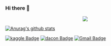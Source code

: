 ### Hi there 👋

<!--
**kimjh1753/kimjh1753** is a ✨ _special_ ✨ repository because its `README.md` (this file) appears on your GitHub profile.

Here are some ideas to get you started:

- 🔭 I’m currently working on ...
- 🌱 I’m currently learning ...
- 👯 I’m looking to collaborate on ...
- 🤔 I’m looking for help with ...
- 💬 Ask me about ...
- 📫 How to reach me: ...
- 😄 Pronouns: ...
- ⚡ Fun fact: ...
-->

<div align=center>
	
<a href="https://hits.seeyoufarm.com"><img src="https://hits.seeyoufarm.com/api/count/incr/badge.svg?url=https%3A%2F%2Fgithub.com%2Fkimjh1753&count_bg=%2379C83D&title_bg=%23555555&icon=&icon_color=%23E7E7E7&title=hits&edge_flat=false"/></a>
	
</div>

[![Anurag's github stats](https://github-readme-stats.vercel.app/api?username=kimjh1753)](https://github.com/anuraghazra/github-readme-stats)

[![kaggle Badge](https://img.shields.io/badge/-kaggle-blue?style=flat-square&logo=kaggle&logoColor=white&link=https://www.kaggle.com/kimjh1753)](https://www.kaggle.com/kimjh1753) [![dacon Badge](https://img.shields.io/badge/dacon-ff0000?style=flat-square&logo=dacon&link=https://dacon.io/myprofile/417356/home)](https://dacon.io/myprofile/417356/home) [![Gmail Badge](https://img.shields.io/badge/Gmail-d14836?style=flat-square&logo=Gmail&logoColor=white&link=mailto:kimjh1753@gmail.com)](mailto:kimjh1753@gmail.com)
